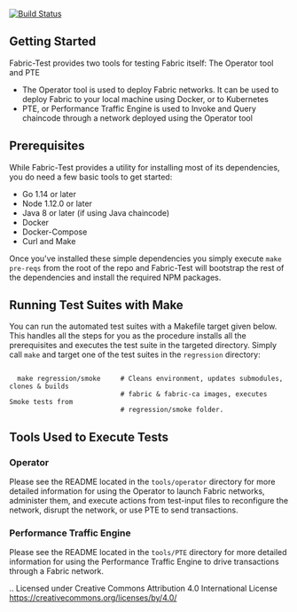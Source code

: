 [![Build Status](https://dev.azure.com/Hyperledger/Fabric-Test/_apis/build/status/Fabric-Test?branchName=master)](https://dev.azure.com/Hyperledger/Fabric-Test/_build/latest?definitionId=58&branchName=master)

## Getting Started

Fabric-Test provides two tools for testing Fabric itself: The Operator tool and PTE

- The Operator tool is used to deploy Fabric networks. It can be used to deploy Fabric to your local
machine using Docker, or to Kubernetes
- PTE, or Performance Traffic Engine is used to Invoke and Query chaincode through a network deployed
using the Operator tool
  
## Prerequisites

While Fabric-Test provides a utility for installing most of its dependencies, you do need a few basic
tools to get started:
- Go 1.14 or later
- Node 1.12.0 or later
- Java 8 or later (if using Java chaincode)
- Docker
- Docker-Compose
- Curl and Make

Once you've installed these simple dependencies you simply execute `make pre-reqs` from the root of the
repo and Fabric-Test will bootstrap the rest of the dependencies and install the required NPM packages.

## Running Test Suites with Make

You can run the automated test suites with a Makefile target given below. This handles all the steps for you as the 
procedure installs all the prerequisites and executes the test suite in the targeted directory.
Simply call `make` and target one of the test suites in the `regression` directory:

```

  make regression/smoke     # Cleans environment, updates submodules, clones & builds
                            # fabric & fabric-ca images, executes Smoke tests from
                            # regression/smoke folder.

```

## Tools Used to Execute Tests

### Operator
Please see the README located in the `tools/operator` directory for more detailed information for using the Operator to 
launch Fabric networks, administer them, and execute actions from test-input files to reconfigure the network, disrupt 
the network, or use PTE to send transactions.

### Performance Traffic Engine
Please see the README located in the `tools/PTE` directory for more detailed information for using the 
Performance Traffic Engine to drive transactions through a Fabric network.

.. Licensed under Creative Commons Attribution 4.0 International License
   https://creativecommons.org/licenses/by/4.0/

